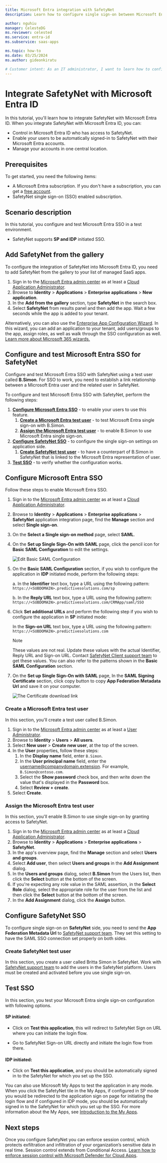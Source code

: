 ```yaml
---
title: Microsoft Entra integration with SafetyNet
description: Learn how to configure single sign-on between Microsoft Entra ID and SafetyNet.

author: nguhiu
manager: CelesteDG
ms.reviewer: celested
ms.service: entra-id
ms.subservice: saas-apps

ms.topic: how-to
ms.date: 03/25/2024
ms.author: gideonkiratu

# Customer intent: As an IT administrator, I want to learn how to configure single sign-on between Microsoft Entra ID and SafetyNet so that I can control who has access to SafetyNet, enable automatic sign-in with Microsoft Entra accounts, and manage my accounts in one central location.
---
```


# Integrate SafetyNet with Microsoft Entra ID

In this tutorial, you'll learn how to integrate SafetyNet with Microsoft Entra ID. When you integrate SafetyNet with Microsoft Entra ID, you can:

* Control in Microsoft Entra ID who has access to SafetyNet.
* Enable your users to be automatically signed-in to SafetyNet with their Microsoft Entra accounts.
* Manage your accounts in one central location.

## Prerequisites

To get started, you need the following items:

* A Microsoft Entra subscription. If you don't have a subscription, you can get a [free account](https://azure.microsoft.com/free/).
* SafetyNet single sign-on (SSO) enabled subscription.

## Scenario description

In this tutorial, you configure and test Microsoft Entra SSO in a test environment.

* SafetyNet supports **SP and IDP** initiated SSO.

## Add SafetyNet from the gallery

To configure the integration of SafetyNet into Microsoft Entra ID, you need to add SafetyNet from the gallery to your list of managed SaaS apps.

1. Sign in to the [Microsoft Entra admin center](https://entra.microsoft.com) as at least a [Cloud Application Administrator](~/identity/role-based-access-control/permissions-reference.md#cloud-application-administrator).
1. Browse to **Identity** > **Applications** > **Enterprise applications** > **New application**.
1. In the **Add from the gallery** section, type **SafetyNet** in the search box.
1. Select **SafetyNet** from results panel and then add the app. Wait a few seconds while the app is added to your tenant.

 Alternatively, you can also use the [Enterprise App Configuration Wizard](https://portal.office.com/AdminPortal/home?Q=Docs#/azureadappintegration). In this wizard, you can add an application to your tenant, add users/groups to the app, assign roles, as well as walk through the SSO configuration as well. [Learn more about Microsoft 365 wizards.](/microsoft-365/admin/misc/azure-ad-setup-guides)

<a name='configure-and-test-azure-ad-sso-for-safetynet'></a>

## Configure and test Microsoft Entra SSO for SafetyNet

Configure and test Microsoft Entra SSO with SafetyNet using a test user called **B.Simon**. For SSO to work, you need to establish a link relationship between a Microsoft Entra user and the related user in SafetyNet.

To configure and test Microsoft Entra SSO with SafetyNet, perform the following steps:

1. **[Configure Microsoft Entra SSO](#configure-azure-ad-sso)** - to enable your users to use this feature.
    1. **[Create a Microsoft Entra test user](#create-an-azure-ad-test-user)** - to test Microsoft Entra single sign-on with B.Simon.
    1. **[Assign the Microsoft Entra test user](#assign-the-azure-ad-test-user)** - to enable B.Simon to use Microsoft Entra single sign-on.
1. **[Configure SafetyNet SSO](#configure-safetynet-sso)** - to configure the single sign-on settings on application side.
    1. **[Create SafetyNet test user](#create-safetynet-test-user)** - to have a counterpart of B.Simon in SafetyNet that is linked to the Microsoft Entra representation of user.
1. **[Test SSO](#test-sso)** - to verify whether the configuration works.

<a name='configure-azure-ad-sso'></a>

## Configure Microsoft Entra SSO

Follow these steps to enable Microsoft Entra SSO.

1. Sign in to the [Microsoft Entra admin center](https://entra.microsoft.com) as at least a [Cloud Application Administrator](~/identity/role-based-access-control/permissions-reference.md#cloud-application-administrator).
1. Browse to **Identity** > **Applications** > **Enterprise applications** > **SafetyNet** application integration page, find the **Manage** section and select **Single sign-on**.
1. On the **Select a Single sign-on method** page, select **SAML**.
1. On the **Set up Single Sign-On with SAML** page, click the pencil icon for **Basic SAML Configuration** to edit the settings.

   ![Edit Basic SAML Configuration](common/edit-urls.png)

1. On the **Basic SAML Configuration** section, if you wish to configure the application in **IDP** initiated mode, perform the following steps:

    a. In the **Identifier** text box, type a URL using the following pattern:
    `https://<SUBDOMAIN>.predictivesolutions.com/sp`

    b. In the **Reply URL** text box, type a URL using the following pattern:
    `https://<SUBDOMAIN>.predictivesolutions.com/CRMApp/saml/SSO`

1. Click **Set additional URLs** and perform the following step if you wish to configure the application in **SP** initiated mode:

    In the **Sign-on URL** text box, type a URL using the following pattern:
    `https://<SUBDOMAIN>.predictivesolutions.com`

	> [!NOTE]
	> These values are not real. Update these values with the actual Identifier, Reply URL and Sign-on URL. Contact [SafetyNet Client support team](mailto:dev@predictivesolutions.com) to get these values. You can also refer to the patterns shown in the **Basic SAML Configuration** section.

1. On the **Set up Single Sign-On with SAML** page, In the **SAML Signing Certificate** section, click copy button to copy **App Federation Metadata Url** and save it on your computer.

	![The Certificate download link](common/copy-metadataurl.png)

<a name='create-an-azure-ad-test-user'></a>

### Create a Microsoft Entra test user

In this section, you'll create a test user called B.Simon.

1. Sign in to the [Microsoft Entra admin center](https://entra.microsoft.com) as at least a [User Administrator](~/identity/role-based-access-control/permissions-reference.md#user-administrator).
1. Browse to **Identity** > **Users** > **All users**.
1. Select **New user** > **Create new user**, at the top of the screen.
1. In the **User** properties, follow these steps:
   1. In the **Display name** field, enter `B.Simon`.  
   1. In the **User principal name** field, enter the username@companydomain.extension. For example, `B.Simon@contoso.com`.
   1. Select the **Show password** check box, and then write down the value that's displayed in the **Password** box.
   1. Select **Review + create**.
1. Select **Create**.

<a name='assign-the-azure-ad-test-user'></a>

### Assign the Microsoft Entra test user

In this section, you'll enable B.Simon to use single sign-on by granting access to SafetyNet.

1. Sign in to the [Microsoft Entra admin center](https://entra.microsoft.com) as at least a [Cloud Application Administrator](~/identity/role-based-access-control/permissions-reference.md#cloud-application-administrator).
1. Browse to **Identity** > **Applications** > **Enterprise applications** > **SafetyNet**.
1. In the app's overview page, find the **Manage** section and select **Users and groups**.
1. Select **Add user**, then select **Users and groups** in the **Add Assignment** dialog.
1. In the **Users and groups** dialog, select **B.Simon** from the Users list, then click the **Select** button at the bottom of the screen.
1. If you're expecting any role value in the SAML assertion, in the **Select Role** dialog, select the appropriate role for the user from the list and then click the **Select** button at the bottom of the screen.
1. In the **Add Assignment** dialog, click the **Assign** button.

## Configure SafetyNet SSO

To configure single sign-on on **SafetyNet** side, you need to send the **App Federation Metadata Url** to [SafetyNet support team](mailto:dev@predictivesolutions.com). They set this setting to have the SAML SSO connection set properly on both sides.

### Create SafetyNet test user

In this section, you create a user called Britta Simon in SafetyNet. Work with [SafetyNet support team](mailto:dev@predictivesolutions.com) to add the users in the SafetyNet platform. Users must be created and activated before you use single sign-on.

## Test SSO

In this section, you test your Microsoft Entra single sign-on configuration with following options. 

#### SP initiated:

* Click on **Test this application**, this will redirect to SafetyNet Sign on URL where you can initiate the login flow.  

* Go to SafetyNet Sign-on URL directly and initiate the login flow from there.

#### IDP initiated:

* Click on **Test this application**, and you should be automatically signed in to the SafetyNet for which you set up the SSO. 

You can also use Microsoft My Apps to test the application in any mode. When you click the SafetyNet tile in the My Apps, if configured in SP mode you would be redirected to the application sign on page for initiating the login flow and if configured in IDP mode, you should be automatically signed in to the SafetyNet for which you set up the SSO. For more information about the My Apps, see [Introduction to the My Apps](https://support.microsoft.com/account-billing/sign-in-and-start-apps-from-the-my-apps-portal-2f3b1bae-0e5a-4a86-a33e-876fbd2a4510).

## Next steps

Once you configure SafetyNet you can enforce session control, which protects exfiltration and infiltration of your organization’s sensitive data in real time. Session control extends from Conditional Access. [Learn how to enforce session control with Microsoft Defender for Cloud Apps](/cloud-app-security/proxy-deployment-aad).
